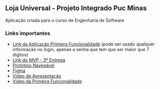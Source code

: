 ## Loja Universal - Projeto Integrado Puc Minas

Aplicação criada para o curso de Engenharia de Software

### Links importantes

- [Link da Aplicação Primeira Funcionalidade](https://psn-1-lojauniversal.web.app) (pode ser usado qualquer informação no login, apenas a senha que tem que ser maior que 7 dígitos)
- [Link do MVP - 3º Entrega](https://mvp-lojauniversal.web.app)
- [Prototipo Navegável](https://www.figma.com/proto/K8EpOEUNqti5P8xqMd01E6/PI?node-id=87%3A378&scaling=min-zoom&page-id=87%3A358&starting-point-node-id=87%3A378)
- [Figma](https://www.figma.com/file/K8EpOEUNqti5P8xqMd01E6/PI?node-id=87%3A358)
- [Video de Apresentação](https://youtu.be/9siPVWB4czs)
- [Video da Primeira Funcionalidade](https://youtu.be/aJDJ5gq7GGM)
